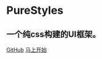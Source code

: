 # PureStyles  

##  一个纯css构建的UI框架。

[GitHub](https://github.com/xinpingJun/PureUI)
[马上开始 <i class="iconfont icon-down"></i>](#main)
 
